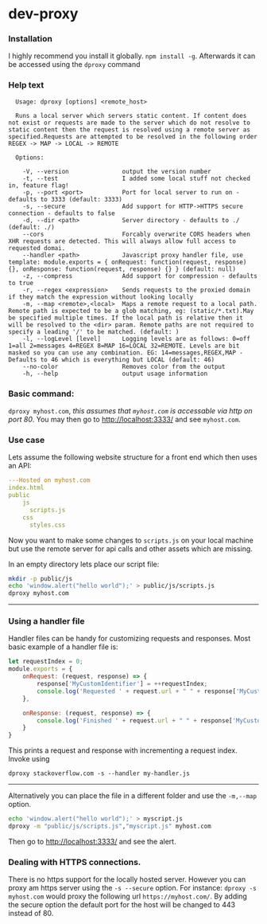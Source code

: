 # dev-proxy

### Installation

I highly recommend you install it globally. `npm install -g`. Afterwards it can be accessed using the `dproxy` command

### Help text
```
  Usage: dproxy [options] <remote_host>

  Runs a local server which servers static content. If content does not exist or requests are made to the server which do not resolve to static content then the request is resolved using a remote server as specified.Requests are attempted to be resolved in the following order REGEX -> MAP -> LOCAL -> REMOTE

  Options:

    -V, --version               output the version number
    -t, --test                  I added some local stuff not checked in, feature flag!
    -p, --port <port>           Port for local server to run on - defaults to 3333 (default: 3333)
    -s, --secure                Add support for HTTP->HTTPS secure connection - defaults to false
    -d, --dir <path>            Server directory - defaults to ./ (default: ./)
    --cors                      Forcably overwrite CORS headers when XHR requests are detected. This will always allow full access to requested domai.
    --handler <path>            Javascript proxy handler file, use template: module.exports = { onRequest: function(request, response) {}, onResponse: function(request, response) {} } (default: null)
    -z, --compress              Add support for compression - defaults to true
    -r, --regex <expression>    Sends requests to the proxied domain if they match the expression without looking locally
    -m, --map <remote>,<local>  Maps a remote request to a local path. Remote path is expected to be a glob matching, eg: (static/*.txt).May be specified multiple times. If the local path is relative then it will be resolved to the <dir> param. Remote paths are not required to specify a leading '/' to be matched. (default: )
    -l, --logLevel [level]      Logging levels are as follows: 0=off 1=all 2=messages 4=REGEX 8=MAP 16=LOCAL 32=REMOTE. Levels are bit masked so you can use any combination. EG: 14=messages,REGEX,MAP - Defaults to 46 which is everything but LOCAL (default: 46)
    --no-color                  Removes color from the output
    -h, --help                  output usage information
```

### Basic command: 
`dproxy myhost.com`, *this assumes that `myhost.com` is accessable via http on port 80*.
You may then go to [http://localhost:3333/][1] and see `myhost.com`.

### Use case
Lets assume the following website structure for a front end which then uses an API:

```yaml
---Hosted on myhost.com
index.html
public
    js
      scripts.js
    css
      styles.css
```

Now you want to make some changes to `scripts.js` on your local machine but use the remote server for
api calls and other assets which are missing.

In an empty directory lets place our script file:

```bash
mkdir -p public/js
echo 'window.alert("hello world");' > public/js/scripts.js
dproxy myhost.com
```


-------

### Using a handler file

Handler files can be handy for customizing requests and responses. Most basic example of a handler file is:

```javascript
let requestIndex = 0;
module.exports = {
	onRequest: (request, response) => {
		response['MyCustomIdentifier'] = ++requestIndex;
		console.log('Requested ' + request.url + " " + response['MyCustomIdentifier']);
	},

	onResponse: (request, response) => {
		console.log('Finished ' + request.url + " " + response['MyCustomIdentifier']);
	}
}
```

This prints a request and response with incrementing a request index. Invoke using

`dproxy stackoverflow.com -s --handler my-handler.js`
 

-------

Alternatively you can place the file in a different folder and use the `-m,--map` option.

```bash
echo 'window.alert("hello world");' > myscript.js
dproxy -m "public/js/scripts.js","myscript.js" myhost.com
```

Then go to [http://localhost:3333/][1] and see the alert.


### Dealing with HTTPS connections.
There is no https support for the locally hosted server. However you can proxy am https server using the `-s --secure` option. For instance: `dproxy -s myhost.com` would proxy the following url `https://myhost.com/`. By adding the secure option the default port for the host will be changed to 443 instead of 80. 

[1]: http://localhost:3333/